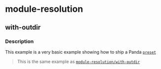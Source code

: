 # module-resolution

## with-outdir

### Description

This example is a very basic example showing how to ship a Panda
[`preset`](https://panda-css.com/docs/customization/presets)

> This is the same example as [`module-resolution/with-outdir`](../../module-resolution/with-outdir/README.md)
